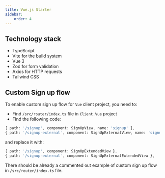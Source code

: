 ```yaml
---
title: Vue.js Starter
sidebar:
    order: 4
---
```


## Technology stack

- TypeScript
- Vite for the build system
- Vue 3
- Zod for form validation
- Axios for HTTP requests
- Tailwind CSS

## Custom Sign up flow

To enable custom sign up flow for `Vue` client project, you need to:

* Find `/src/router/index.ts` file in `Client.Vue` project
* Find the following code:

```typescript
{ path: '/signup', component: SignUpView, name: 'signup' },
{ path: '/signup-external', component: SignUpExternalView, name: 'signup-external' },
```
and replace it with:

```typescript
{ path: '/signup', component: SignUpExtendedView },
{ path: '/signup-external', component: SignUpExternalExtendedView },
```

There should be already a commented out example of custom sign up flow in `/src/router/index.ts` file.


    




